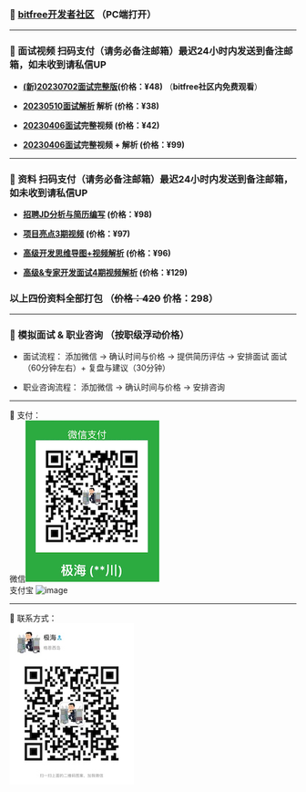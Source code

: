 ### ️🌟 [bitfree开发者社区](http://bitfree.cn) （**PC端打开**）



------

### ️🌟 面试视频 扫码支付（**请务必备注邮箱**）最迟24小时内发送到备注邮箱，如未收到请私信UP
+ **[(新)20230702面试完整版](https://www.bilibili.com/video/BV1gh4y1b735/)(价格：¥48)** （**bitfree社区内免费观看**）


+ **[20230510面试解析](https://www.bilibili.com/video/BV1gh4y1b735/) 解析 (价格：¥38)**  
 
+ **[20230406面试](https://www.bilibili.com/video/BV13v4y1W7Dg/)完整视频 (价格：¥42)**  
+ **[20230406面试](https://www.bilibili.com/video/BV13v4y1W7Dg/)完整视频 + 解析 (价格：¥99)**  

------
### ️🌟 资料 扫码支付（**请务必备注邮箱**）最迟24小时内发送到备注邮箱，如未收到请私信UP

+ **[招聘JD分析与简历编写](https://www.bilibili.com/video/BV1c3411Z7xB/) (价格：¥98)**  

+ **[项目亮点3期视频](https://www.bilibili.com/video/BV1UY4y1u7MB/) (价格：¥97)**  


+ **[高级开发思维导图+视频解析](https://www.bilibili.com/video/BV1rS4y1o7Ce/) (价格：¥96)** 


+ **[高级&专家开发面试4期视频解析](https://www.bilibili.com/video/BV1m34y1x7jW/) (价格：¥129)** 


###  以上四份资料全部打包 （~~价格：420~~ 价格：298）

------
###  🌟 模拟面试 & 职业咨询 （按职级浮动价格）
+ 面试流程：
添加微信 -> 确认时间与价格 -> 提供简历评估 -> 安排面试
面试（60分钟左右）+ 复盘与建议（30分钟）

+ 职业咨询流程：
添加微信 -> 确认时间与价格 -> 安排咨询

------
🌟 支付：<br>
微信![Pay](img/PaymentCode.jpeg)
<br>支付宝
<img width="220" alt="image" src="https://user-images.githubusercontent.com/98442707/201079853-2fa09c77-6a1a-4f7b-bbaa-6fa40c58c1f5.png">

------
🌟 联系方式： <br>
![weChat](img/weChat.jpeg)
